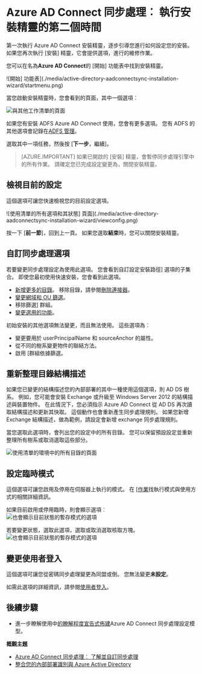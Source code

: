 <properties
    pageTitle="Azure AD Connect 同步處理︰ 執行安裝精靈的第二個時間 |Microsoft Azure"
    description="說明安裝精靈的第二個的運作方式執行時的時間。"
    keywords="Azure AD Connect 安裝精靈可讓您設定進行的維修作業設定第二次執行時"
    services="active-directory"
    documentationCenter=""
    authors="andkjell"
    manager="femila"
    editor=""/>

<tags
    ms.service="active-directory"
    ms.workload="identity"
    ms.tgt_pltfrm="na"
    ms.devlang="na"
    ms.topic="article"
    ms.date="08/31/2016"
    ms.author="billmath"/>


# <a name="azure-ad-connect-sync-running-the-installation-wizard-a-second-time"></a>Azure AD Connect 同步處理︰ 執行安裝精靈的第二個時間
第一次執行 Azure AD Connect 安裝精靈，逐步引導您進行如何設定您的安裝。 如果您再次執行 [安裝] 精靈，它會提供選項，進行的維修作業。

您可以在名為**Azure AD Connect**的 [開始] 功能表中找到安裝精靈。

![開始] 功能表](./media/active-directory-aadconnectsync-installation-wizard/startmenu.png)

當您啟動安裝精靈時，您會看到的頁面，其中一個選項︰

![與其他工作清單的頁面](./media/active-directory-aadconnectsync-installation-wizard/additionaltasks.png)

如果您有安裝 ADFS Azure AD Connect 使用，您會有更多選項。 您有 ADFS 的其他選項會記錄在[ADFS 管理](active-directory-aadconnect-federation-management.md#ad-fs-management)。

選取其中一項任務，然後按 [**下一步**，繼續]。

> [AZURE.IMPORTANT] 如果已開啟的 [安裝] 精靈，會暫停同步處理引擎中的所有作業。 請確定您已完成設定變更為，關閉安裝精靈。

## <a name="view-current-configuration"></a>檢視目前的設定
這個選項可讓您快速檢視您的目前設定選項。

![使用清單的所有選項和其狀態] 頁面](./media/active-directory-aadconnectsync-installation-wizard/viewconfig.png)

按一下 [**前一節**]，回到上一頁。 如果您選取**結束**時，您可以關閉安裝精靈。

## <a name="customize-synchronization-options"></a>自訂同步處理選項
若要變更同步處理設定為使用此選項。 您會看到自訂設定安裝路徑] 選項的子集合。 即使您最初使用快速安裝，您會看到此選項。

- [新增更多的目錄](active-directory-aadconnect-get-started-custom.md#connect-your-directories)。 移除目錄，請參閱[刪除連接器](active-directory-aadconnectsync-service-manager-ui-connectors.md#delete)。
- [變更網域和 OU 篩選](active-directory-aadconnect-get-started-custom.md#domain-and-ou-filtering)。
- 移除篩選] 群組。
- [變更選用的功能](active-directory-aadconnect-get-started-custom.md#optional-features)。

初始安裝的其他選項無法變更，而且無法使用。 這些選項為︰

- 變更要用於 userPrincipalName 和 sourceAnchor 的屬性。
- 從不同的樹系變更物件的聯結方法。
- 啟用 [群組依據篩選。

## <a name="refresh-directory-schema"></a>重新整理目錄結構描述
如果您已變更的結構描述您的內部部署的其中一種使用這個選項，則 AD DS 樹系。 例如，您可能會安裝 Exchange 或升級至 Windows Server 2012 的結構描述與裝置物件。 在此情況下，您必須指示 Azure AD Connect 從 AD DS 再次讀取結構描述和更新其快取。 這個動作也會重新產生同步處理規則。 如果您新增 Exchange 結構描述，做為範例，請設定會新增 exchange 同步處理規則。

當您選取此選項時，會列出您的設定中的所有目錄。 您可以保留預設設定並重新整理所有樹系或取消選取這些部分。

![使用清單的環境中的所有目錄的頁面](./media/active-directory-aadconnectsync-installation-wizard/refreshschema.png)

## <a name="configure-staging-mode"></a>設定臨時模式
這個選項可讓您啟用及停用在伺服器上執行的模式。 在 [[作業](active-directory-aadconnectsync-operations.md#staging-mode)找執行模式與使用方式的相關詳細資訊。

如果目前啟用或停用臨時，則會顯示選項︰  
![也會顯示目前狀態的暫存模式的選項](./media/active-directory-aadconnectsync-installation-wizard/stagingmodecurrentstate.png)

若要變更狀態，選取此選項，選取或取消選取核取方塊。  
![也會顯示目前狀態的暫存模式的選項](./media/active-directory-aadconnectsync-installation-wizard/stagingmodeenable.png)

## <a name="change-user-sign-in"></a>變更使用者登入
這個選項可讓您從密碼同步處理變更為同盟或倒。 您無法變更**未設定**。

如需此選項的詳細資訊，請參閱[使用者登入](active-directory-aadconnect-user-signin.md#changing-user-sign-in-method)。

## <a name="next-steps"></a>後續步驟

- 進一步瞭解使用中[的瞭解程度宣告式佈建](active-directory-aadconnectsync-understanding-declarative-provisioning.md)Azure AD Connect 同步處理設定模型。

**概觀主題**

- [Azure AD Connect 同步處理︰ 了解並自訂同步處理](active-directory-aadconnectsync-whatis.md)
- [整合您的內部部署識別與 Azure Active Directory](active-directory-aadconnect.md)
